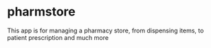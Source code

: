 # pharmstore
This app is for managing a pharmacy store, from dispensing items, to patient prescription and much more
